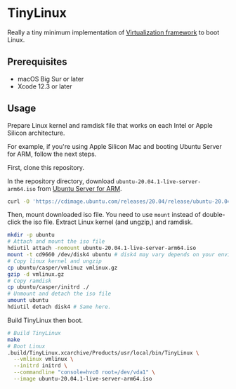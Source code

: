 TinyLinux
=========

Really a tiny minimum implementation of [Virtualization framework](https://developer.apple.com/documentation/virtualization) to boot Linux.

Prerequisites
-------------

- macOS Big Sur or later
- Xcode 12.3 or later

Usage
-----

Prepare Linux kernel and ramdisk file that works on each Intel or Apple Silicon architecture.

For example, if you're using Apple Silicon Mac and booting Ubuntu Server for ARM, follow the next steps.

First, clone this repository.

In the repository directory, download `ubuntu-20.04.1-live-server-arm64.iso` from [Ubuntu Server for ARM](https://ubuntu.com/download/server/arm).

```sh
curl -O 'https://cdimage.ubuntu.com/releases/20.04/release/ubuntu-20.04.1-live-server-arm64.iso'
```

Then, mount downloaded iso file. You need to use `mount` instead of double-click the iso file. Extract Linux kernel (and ungzip,) and ramdisk.

```sh
mkdir -p ubuntu
# Attach and mount the iso file
hdiutil attach -nomount ubuntu-20.04.1-live-server-arm64.iso
mount -t cd9660 /dev/disk4 ubuntu # disk4 may vary depends on your environment, see output of `hdiutil`
# Copy linux kernel and ungzip
cp ubuntu/casper/vmlinuz vmlinux.gz
gzip -d vmlinux.gz
# Copy ramdisk
cp ubuntu/casper/initrd ./
# Unmount and detach the iso file
umount ubuntu
hdiutil detach disk4 # Same here.
```

Build TinyLinux then boot.

```sh
# Build TinyLinux
make
# Boot Linux
.build/TinyLinux.xcarchive/Products/usr/local/bin/TinyLinux \
  --vmlinux vmlinux \
  --initrd initrd \
  --commandline "console=hvc0 root=/dev/vda1" \
  --image ubuntu-20.04.1-live-server-arm64.iso
```
